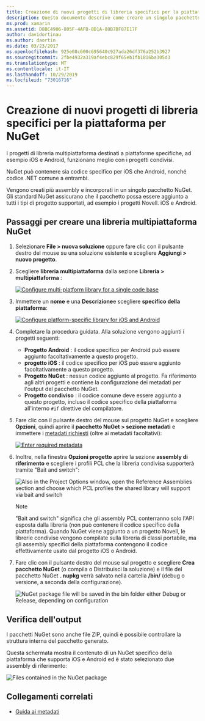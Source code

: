 ```yaml
---
title: Creazione di nuovi progetti di libreria specifici per la piattaforma per NuGet
description: Questo documento descrive come creare un singolo pacchetto NuGet che contiene il codice specifico della piattaforma per più piattaforme.
ms.prod: xamarin
ms.assetid: D8BC4906-805F-4AFB-8D1A-88B7BF87E17F
author: davidortinau
ms.author: daortin
ms.date: 03/23/2017
ms.openlocfilehash: 925e08c600c695640c927ada26df376a252b3927
ms.sourcegitcommit: 2fbe4932a319af4ebc829f65eb1fb1816ba305d3
ms.translationtype: MT
ms.contentlocale: it-IT
ms.lasthandoff: 10/29/2019
ms.locfileid: "73016716"
---
```

# <a name="creating-new-platform-specific-library-projects-for-nuget"></a>Creazione di nuovi progetti di libreria specifici per la piattaforma per NuGet

I progetti di libreria multipiattaforma destinati a piattaforme specifiche, ad esempio iOS e Android, funzionano meglio con i progetti condivisi.

NuGet può contenere sia codice specifico per iOS che Android, nonché codice .NET comune a entrambi.

Vengono creati più assembly e incorporati in un singolo pacchetto NuGet. Gli standard NuGet assicurano che il pacchetto possa essere aggiunto a tutti i tipi di progetto supportati, ad esempio i progetti Novell. iOS e Android.

## <a name="steps-to-create-a-cross-platform-library-nuget"></a>Passaggi per creare una libreria multipiattaforma NuGet

1. Selezionare **File > nuova soluzione** oppure fare clic con il pulsante destro del mouse su una soluzione esistente e scegliere **Aggiungi > nuovo progetto**.

2. Scegliere **libreria multipiattaforma** dalla sezione **Libreria > multipiattaforma** :

    [![](platform-specific-images/mulitplatform-library-sml.png "Configure multi-platform library for a single code base")](platform-specific-images/multiplatform-library.png#lightbox)

3. Immettere un **nome** e una **Descrizione**e scegliere **specifico della piattaforma**:

    [![](platform-specific-images/specific-configure-sml.png "Configure platform-specific library for iOS and Android")](platform-specific-images/specific-configure.png#lightbox)

4. Completare la procedura guidata. Alla soluzione vengono aggiunti i progetti seguenti:

    - **Progetto Android** : il codice specifico per Android può essere aggiunto facoltativamente a questo progetto.
    - **progetto iOS** : il codice specifico per iOS può essere aggiunto facoltativamente a questo progetto.
    - **Progetto NuGet** : nessun codice aggiunto al progetto. Fa riferimento agli altri progetti e contiene la configurazione dei metadati per l'output del pacchetto NuGet.
    - **Progetto condiviso** : il codice comune deve essere aggiunto a questo progetto, incluso il codice specifico della piattaforma all'interno `#if` direttive del compilatore.

5. Fare clic con il pulsante destro del mouse sul progetto NuGet e scegliere **Opzioni**, quindi aprire il **pacchetto NuGet > sezione metadati** e immettere i [metadati richiesti](~/cross-platform/app-fundamentals/nuget-multiplatform-libraries/metadata.md) (oltre ai metadati facoltativi):

    [![](platform-specific-images/specific-metadata-sml.png "Enter required metadata")](platform-specific-images/specific-metadata.png#lightbox)

6. Inoltre, nella finestra **Opzioni progetto** aprire la sezione **assembly di riferimento** e scegliere i profili PCL che la libreria condivisa supporterà tramite "Bait and switch":

    ![](platform-specific-images/specific-reference-assemblies.png "Also in the Project Options window, open the Reference Assemblies section and choose   which PCL profiles the shared library will support via bait and switch")

    > [!NOTE]
    > "Bait and switch" significa che gli assembly PCL conterranno solo l'API esposta dalla libreria (non può contenere il codice specifico della piattaforma). Quando NuGet viene aggiunto a un progetto Novell, le librerie condivise vengono compilate sulla libreria di classi portabile, ma gli assembly specifici della piattaforma contengono il codice effettivamente usato dal progetto iOS o Android.

7. Fare clic con il pulsante destro del mouse sul progetto e scegliere **Crea pacchetto NuGet** (o compila o Distribuisci la soluzione) e il file del pacchetto NuGet **. nupkg** verrà salvato nella cartella **/bin/** (debug o versione, a seconda della configurazione).

    ![](platform-specific-images/create-nuget-package.png "NuGet package file will be saved in the bin folder either Debug or Release, depending on configuration")

## <a name="verifying-the-output"></a>Verifica dell'output

I pacchetti NuGet sono anche file ZIP, quindi è possibile controllare la struttura interna del pacchetto generato.

Questa schermata mostra il contenuto di un NuGet specifico della piattaforma che supporta iOS e Android ed è stato selezionato due assembly di riferimento:

![](platform-specific-images/nuget-output.png "Files contained in the NuGet package")

## <a name="related-links"></a>Collegamenti correlati

- [Guida ai metadati](~/cross-platform/app-fundamentals/nuget-multiplatform-libraries/metadata.md)
